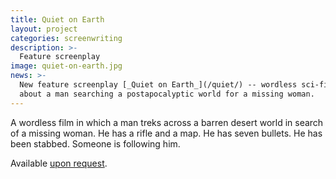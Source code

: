 ```yaml
---
title: Quiet on Earth
layout: project
categories: screenwriting
description: >-
  Feature screenplay
image: quiet-on-earth.jpg
news: >-
  New feature screenplay [_Quiet on Earth_](/quiet/) -- wordless sci-fi/art film
  about a man searching a postapocalyptic world for a missing woman.
---
```


A wordless film in which a man treks across a barren desert world in search of
a missing woman. He has a rifle and a map. He has seven bullets. He has been
stabbed. Someone is following him.

Available [upon request](/contact/).
